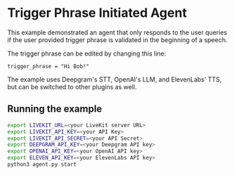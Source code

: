 # Trigger Phrase Initiated Agent

This example demonstrated an agent that only responds to the user queries if the user provided trigger phrase is validated in the beginning of a speech.

The trigger phrase can be edited by changing this line:

```
trigger_phrase = "Hi Bob!"
```

The example uses Deepgram's STT, OpenAI's LLM, and ElevenLabs' TTS, but can be switched to other plugins as well.

## Running the example

```bash
export LIVEKIT_URL=<your LiveKit server URL>
export LIVEKIT_API_KEY=<your API Key>
export LIVEKIT_API_SECRET=<your API Secret>
export DEEPGRAM_API_KEY=<your Deepgram API key>
export OPENAI_API_KEY=<your OpenAI API key>
export ELEVEN_API_KEY=<your ElevenLabs API key>
python3 agent.py start
```
